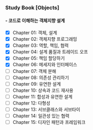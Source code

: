 ### Study Book [Objects]
#### - 코드로 이해하는 객체지향 설계

- [x] Chapter 01: 객체, 설계
- [x] Chapter 02: 객체지향 프로그래밍
- [x] Chapter 03: 역할, 책임, 협력
- [x] Chapter 04: 설계 품질과 트레이드 오프
- [x] Chapter 05: 책임 할당하기
- [x] Chapter 06: 메세지와 인터페이스
- [ ] Chapter 07: 객체 분해
- [ ] Chapter 08: 의존성 관리하기
- [ ] Chapter 09: 유연한 설계
- [ ] Chapter 10: 상속과 코드 재사용
- [ ] Chapter 11: 합성과 유연한 설계
- [ ] Chapter 12: 다형성
- [ ] Chapter 13: 서브클래스와 서브타이
- [ ] Chapter 14: 일관성 있는 협력
- [ ] Chapter 15: 디자인 패턴과 프레임워크